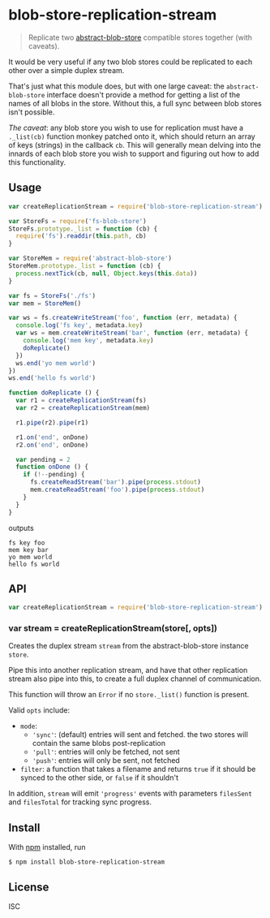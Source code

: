 # blob-store-replication-stream

> Replicate two
> [abstract-blob-store](https://github.com/maxogden/abstract-blob-store) compatible stores together (with caveats).

It would be very useful if any two blob stores could be replicated to each other
over a simple duplex stream.

That's just what this module does, but with one large caveat: the
`abstract-blob-store` interface doesn't provide a method for getting a list of
the names of all blobs in the store. Without this, a full sync between blob
stores isn't possible.

*The caveat*: any blob store you wish to use for replication must have a
`._list(cb)` function monkey patched onto it, which should return an array of
keys (strings) in the callback `cb`. This will generally mean delving into the
innards of each blob store you wish to support and figuring out how to add
this functionality.

## Usage

```js
var createReplicationStream = require('blob-store-replication-stream')

var StoreFs = require('fs-blob-store')
StoreFs.prototype._list = function (cb) {
  require('fs').readdir(this.path, cb)
}

var StoreMem = require('abstract-blob-store')
StoreMem.prototype._list = function (cb) {
  process.nextTick(cb, null, Object.keys(this.data))
}

var fs = StoreFs('./fs')
var mem = StoreMem()

var ws = fs.createWriteStream('foo', function (err, metadata) {
  console.log('fs key', metadata.key)
  var ws = mem.createWriteStream('bar', function (err, metadata) {
    console.log('mem key', metadata.key)
    doReplicate()
  })
  ws.end('yo mem world')
})
ws.end('hello fs world')

function doReplicate () {
  var r1 = createReplicationStream(fs)
  var r2 = createReplicationStream(mem)

  r1.pipe(r2).pipe(r1)

  r1.on('end', onDone)
  r2.on('end', onDone)

  var pending = 2
  function onDone () {
    if (!--pending) {
      fs.createReadStream('bar').pipe(process.stdout)
      mem.createReadStream('foo').pipe(process.stdout)
    }
  }
}
```

outputs

```
fs key foo
mem key bar
yo mem world
hello fs world
```

## API

```js
var createReplicationStream = require('blob-store-replication-stream')
```

### var stream = createReplicationStream(store[, opts])

Creates the duplex stream `stream` from the abstract-blob-store instance
`store`.

Pipe this into another replication stream, and have that other replication
stream also pipe into this, to create a full duplex channel of communication.

This function will throw an `Error` if no `store._list()` function is present.

Valid `opts` include:

- `mode`:
  - `'sync'`: (default) entries will sent and fetched. the two stores will contain the same blobs post-replication
  - `'pull'`: entries will only be fetched, not sent
  - `'push'`: entries will only be sent, not fetched
- `filter`: a function that takes a filename and returns `true` if it should be synced to the other side, or `false` if it shouldn't

In addition, `stream` will emit `'progress'` events with parameters `filesSent`
and `filesTotal` for tracking sync progress.

## Install

With [npm](https://npmjs.org/) installed, run

```
$ npm install blob-store-replication-stream
```

## License

ISC

